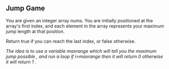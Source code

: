 ## Jump Game

You are given an integer array nums. You are initially positioned at the array's first index, and each element in the array represents your maximum jump length at that position.

Return true if you can reach the last index, or false otherwise.

_The idea is to use a variable maxrange which will tell you the maximum jump possible , and run a loop if i>maxrange then it will return 0 otherwise it will return 1 ._